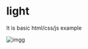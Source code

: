 # light
It is basic html/css/js example

![imgg](https://github.com/nupeldakandemir/light/assets/120253252/0149d15c-5cbd-42e1-ab83-cb1511bf972c)
